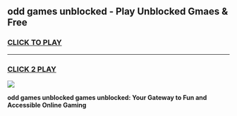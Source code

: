 
## odd games unblocked - Play Unblocked Gmaes & Free
<h3>
<a href="https://news.freeplayer.one?title=odd_games_unblocked&ref=16F">CLICK TO PLAY</a></h3>
<hr>

<h3>
<a href="https://news.freeplayer.one?title=odd_games_unblocked&ref=16F">CLICK 2 PLAY</a>
  
</h3>

<a href="https://news.freeplayer.one?title=odd_games_unblocked&ref=16F/"><img src="https://clearcache.store/games.png"></a>


**odd games unblocked games unblocked: Your Gateway to Fun and Accessible Online Gaming**
